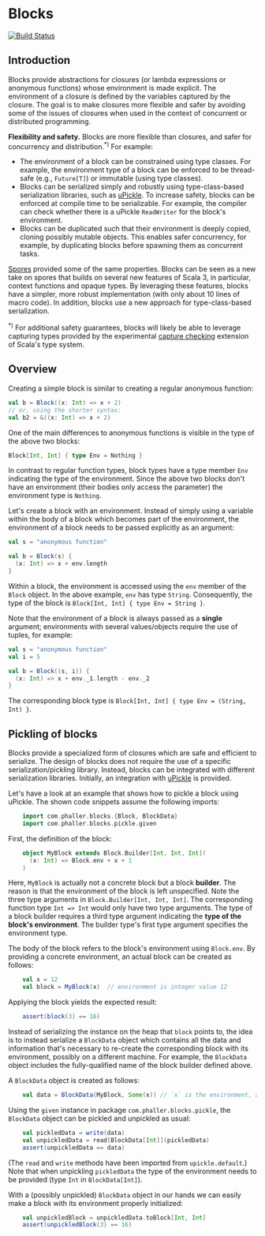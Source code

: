 # Blocks

[![Build Status](https://github.com/phaller/blocks/actions/workflows/build-test.yml/badge.svg)](https://github.com/phaller/blocks/actions)

## Introduction

Blocks provide abstractions for closures (or lambda expressions or anonymous functions) whose environment is made explicit. The environment of a closure is defined by the variables captured by the closure. The goal is to make closures more flexible and safer by avoiding some of the issues of closures when used in the context of concurrent or distributed programming.

**Flexibility and safety.** Blocks are more flexible than closures, and safer for concurrency and distribution.<sup>*)</sup> For example:
- The environment of a block can be constrained using type classes. For example, the environment type of a block can be enforced to be thread-safe (e.g., `Future[T]`) or immutable (using type classes).
- Blocks can be serialized simply and robustly using type-class-based serialization libraries, such as [uPickle](https://com-lihaoyi.github.io/upickle/). To increase safety, blocks can be enforced at compile time to be serializable. For example, the compiler can check whether there is a uPickle `ReadWriter` for the block's environment.
- Blocks can be duplicated such that their environment is deeply copied, cloning possibly mutable objects. This enables safer concurrency, for example, by duplicating blocks before spawning them as concurrent tasks.

[Spores](https://scalacenter.github.io/spores/spores.html) provided some of the same properties. Blocks can be seen as a new take on spores that builds on several new features of Scala 3, in particular, context functions and opaque types. By leveraging these features, blocks have a simpler, more robust implementation (with only about 10 lines of macro code). In addition, blocks use a new approach for type-class-based serialization.

<sup>*)</sup> For additional safety guarantees, blocks will likely be able to leverage capturing types provided by the experimental [capture checking](https://dotty.epfl.ch/docs/reference/experimental/cc.html) extension of Scala's type system.

## Overview

Creating a simple block is similar to creating a regular anonymous
function:

```scala
val b = Block((x: Int) => x + 2)
// or, using the shorter syntax:
val b2 = &((x: Int) => x + 2)
```

One of the main differences to anonymous functions is visible in the
type of the above two blocks:

```scala
Block[Int, Int] { type Env = Nothing }
```

In contrast to regular function types, block types have a type member
`Env` indicating the type of the environment. Since the above two
blocks don't have an environment (their bodies only access the
parameter) the environment type is `Nothing`.

Let's create a block with an environment. Instead of simply using a
variable within the body of a block which becomes part of the
environment, the environment of a block needs to be passed explicitly
as an argument:

```scala
val s = "anonymous function"

val b = Block(s) {
  (x: Int) => x + env.length
}
```

Within a block, the environment is accessed using the `env` member of
the `Block` object. In the above example, `env` has type
`String`. Consequently, the type of the block is `Block[Int, Int] {
type Env = String }`.

Note that the environment of a block is always passed as a **single**
argument; environments with several values/objects require the use of
tuples, for example:

```scala
val s = "anonymous function"
val i = 5

val b = Block((s, i)) {
  (x: Int) => x + env._1.length - env._2
}
```

The corresponding block type is `Block[Int, Int] { type Env = (String,
Int) }`.

## Pickling of blocks

Blocks provide a specialized form of closures which are safe and
efficient to serialize. The design of blocks does not require the use
of a specific serialization/pickling library. Instead, blocks can be
integrated with different serialization libraries. Initially, an
integration with [uPickle](https://com-lihaoyi.github.io/upickle/) is
provided.

Let's have a look at an example that shows how to pickle a block using
uPickle. The shown code snippets assume the following imports:

```scala
    import com.phaller.blocks.{Block, BlockData}
    import com.phaller.blocks.pickle.given
```

First, the definition of the block:

```scala
    object MyBlock extends Block.Builder[Int, Int, Int](
      (x: Int) => Block.env + x + 1
    )
```

Here, `MyBlock` is actually not a concrete block but a block
**builder**. The reason is that the environment of the block is left
unspecified. Note the three type arguments in `Block.Builder[Int, Int, Int]`.
The corresponding function type `Int => Int` would only have two type
arguments.  The type of a block builder requires a third type argument
indicating the **type of the block's environment**. The builder type's
first type argument specifies the environment type.

The body of the block refers to the block's environment using
`Block.env`. By providing a concrete environment, an actual block can
be created as follows:

```scala
    val x = 12
    val block = MyBlock(x)  // environment is integer value 12
```

Applying the block yields the expected result:

```scala
    assert(block(3) == 16)
```

Instead of serializing the instance on the heap that `block` points to,
the idea is to instead serialize a `BlockData` object which contains all
the data and information that's necessary to re-create the corresponding
block with its environment, possibly on a different machine. For
example, the `BlockData` object includes the fully-qualified name of the
block builder defined above.

A `BlockData` object is created as follows:

```scala
    val data = BlockData(MyBlock, Some(x)) // `x` is the environment, as before
```

Using the `given` instance in package `com.phaller.blocks.pickle`, the
`BlockData` object can be pickled and unpickled as usual:

```scala
    val pickledData = write(data)
    val unpickledData = read[BlockData[Int]](pickledData)
    assert(unpickledData == data)
```

(The `read` and `write` methods have been imported from
`upickle.default`.) Note that when unpickling `pickledData` the type
of the environment needs to be provided (type `Int` in
`BlockData[Int]`).

With a (possibly unpickled) `BlockData` object in our hands we can
easily make a block with its environment properly initialized:

```scala
    val unpickledBlock = unpickledData.toBlock[Int, Int]
    assert(unpickledBlock(3) == 16)
```
